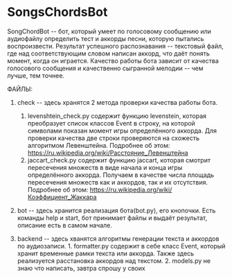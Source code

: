 # SongsChordsBot

SongChordBot -- бот, который умеет по голосовому сообщению или аудиофайлу определить тест и аккорды песни, которую пытались воспроизвести. Результат успешного распознавания -- текстовый файл, где над соответствующим словом написан аккорд, что даёт понять момент, когда он играется. Качество работы бота зависит от качества голосового сообщения и качественно сыгранной мелодии -- чем лучше, тем точнее. 

ФАЙЛЫ: 
1) check -- здесь хранятся 2 метода проверки качества работы бота.
   1. levenshtein_check.py содержит функцию levenstein, которая преобразует список классов Event в строку, на которой символами показан момент игры определённого аккорда. Для проверки качества две строки проверяются на                            схожесть алгоритмом Левенштейна. Подробнее об этом: https://ru.wikipedia.org/wiki/Расстояние_Левенштейна
   2. jaccart_check.py содержит функцию jaccart, которая смотрит пересечения множеств в виде начала и конца игры определённого аккорда. Получаем в качестве числа площадь пересечения множеств как и аккордов, так и их отсутствия.                   Подробнее об этом: https://ru.wikipedia.org/wiki/Коэффициент_Жаккара

3) bot -- здесь хранится реализация бота(bot.py), его кнопочки. Есть команды help и start, бот принимает файлы и выдаёт результат, описание есть в самом начале.
4) backend -- здесь хванятся алгоритмы генерации текста и аккордов по аудиозаписи.
        1. formatter.py содержит в себе класс Event, который хранит временные рамки текста или аккорда. Также здесь реализуется расстановка аккордов над текстом.
        2. models.py не знаю что написать, завтра спрошу у своих
   
